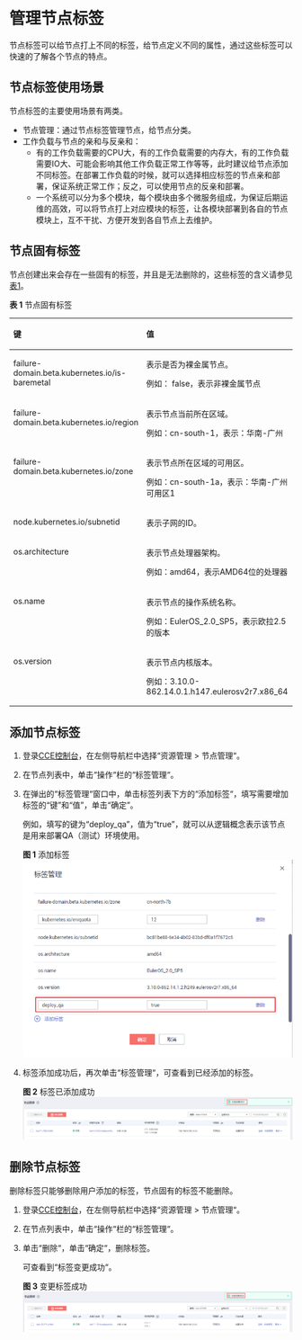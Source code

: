 # 管理节点标签<a name="cce_01_0004"></a>

节点标签可以给节点打上不同的标签，给节点定义不同的属性，通过这些标签可以快速的了解各个节点的特点。

## 节点标签使用场景<a name="section825504204814"></a>

节点标签的主要使用场景有两类。

-   节点管理：通过节点标签管理节点，给节点分类。
-   工作负载与节点的亲和与反亲和：
    -   有的工作负载需要的CPU大，有的工作负载需要的内存大，有的工作负载需要IO大、可能会影响其他工作负载正常工作等等，此时建议给节点添加不同标签。在部署工作负载的时候，就可以选择相应标签的节点亲和部署，保证系统正常工作；反之，可以使用节点的反亲和部署。
    -   一个系统可以分为多个模块，每个模块由多个微服务组成，为保证后期运维的高效，可以将节点打上对应模块的标签，让各模块部署到各自的节点模块上，互不干扰、方便开发到各自节点上去维护。


## 节点固有标签<a name="section74111324152813"></a>

节点创建出来会存在一些固有的标签，并且是无法删除的，这些标签的含义请参见[表1](#table83962234533)。

**表 1**  节点固有标签

<a name="table83962234533"></a>
<table><thead align="left"><tr id="row941112314533"><th class="cellrowborder" valign="top" width="34%" id="mcps1.2.3.1.1"><p id="p1541113238536"><a name="p1541113238536"></a><a name="p1541113238536"></a>键</p>
</th>
<th class="cellrowborder" valign="top" width="66%" id="mcps1.2.3.1.2"><p id="p1741119232538"><a name="p1741119232538"></a><a name="p1741119232538"></a>值</p>
</th>
</tr>
</thead>
<tbody><tr id="row186452248235"><td class="cellrowborder" valign="top" width="34%" headers="mcps1.2.3.1.1 "><p id="p1664611247230"><a name="p1664611247230"></a><a name="p1664611247230"></a>failure-domain.beta.kubernetes.io/is-baremetal</p>
</td>
<td class="cellrowborder" valign="top" width="66%" headers="mcps1.2.3.1.2 "><p id="p10646132416235"><a name="p10646132416235"></a><a name="p10646132416235"></a>表示是否为裸金属节点。</p>
<p id="p878819218284"><a name="p878819218284"></a><a name="p878819218284"></a>例如： false，表示非裸金属节点</p>
</td>
</tr>
<tr id="row1441182305312"><td class="cellrowborder" valign="top" width="34%" headers="mcps1.2.3.1.1 "><p id="p841172365311"><a name="p841172365311"></a><a name="p841172365311"></a>failure-domain.beta.kubernetes.io/region</p>
</td>
<td class="cellrowborder" valign="top" width="66%" headers="mcps1.2.3.1.2 "><p id="p38743391437"><a name="p38743391437"></a><a name="p38743391437"></a>表示节点当前所在区域。</p>
<p id="p1841132375310"><a name="p1841132375310"></a><a name="p1841132375310"></a>例如：cn-south-1，表示：华南-广州</p>
</td>
</tr>
<tr id="row11411923145318"><td class="cellrowborder" valign="top" width="34%" headers="mcps1.2.3.1.1 "><p id="p6411182312531"><a name="p6411182312531"></a><a name="p6411182312531"></a>failure-domain.beta.kubernetes.io/zone</p>
</td>
<td class="cellrowborder" valign="top" width="66%" headers="mcps1.2.3.1.2 "><p id="p04681235194313"><a name="p04681235194313"></a><a name="p04681235194313"></a>表示节点所在区域的可用区。</p>
<p id="p1841132345317"><a name="p1841132345317"></a><a name="p1841132345317"></a>例如：cn-south-1a，表示：华南-广州 可用区1</p>
</td>
</tr>
<tr id="row85011821447"><td class="cellrowborder" valign="top" width="34%" headers="mcps1.2.3.1.1 "><p id="p950218211147"><a name="p950218211147"></a><a name="p950218211147"></a>node.kubernetes.io/subnetid</p>
</td>
<td class="cellrowborder" valign="top" width="66%" headers="mcps1.2.3.1.2 "><p id="p950282110419"><a name="p950282110419"></a><a name="p950282110419"></a>表示子网的ID。</p>
</td>
</tr>
<tr id="row15411523165312"><td class="cellrowborder" valign="top" width="34%" headers="mcps1.2.3.1.1 "><p id="p2411192310532"><a name="p2411192310532"></a><a name="p2411192310532"></a>os.architecture</p>
</td>
<td class="cellrowborder" valign="top" width="66%" headers="mcps1.2.3.1.2 "><p id="p1741162315319"><a name="p1741162315319"></a><a name="p1741162315319"></a>表示节点处理器架构。</p>
<p id="p11218831135415"><a name="p11218831135415"></a><a name="p11218831135415"></a>例如：amd64，表示AMD64位的处理器</p>
</td>
</tr>
<tr id="row17411162365318"><td class="cellrowborder" valign="top" width="34%" headers="mcps1.2.3.1.1 "><p id="p8411102345311"><a name="p8411102345311"></a><a name="p8411102345311"></a>os.name</p>
</td>
<td class="cellrowborder" valign="top" width="66%" headers="mcps1.2.3.1.2 "><p id="p7411112315537"><a name="p7411112315537"></a><a name="p7411112315537"></a>表示节点的操作系统名称。</p>
<p id="p191918573565"><a name="p191918573565"></a><a name="p191918573565"></a>例如：EulerOS_2.0_SP5，表示欧拉2.5的版本</p>
</td>
</tr>
<tr id="row1041115238531"><td class="cellrowborder" valign="top" width="34%" headers="mcps1.2.3.1.1 "><p id="p2411323135319"><a name="p2411323135319"></a><a name="p2411323135319"></a>os.version</p>
</td>
<td class="cellrowborder" valign="top" width="66%" headers="mcps1.2.3.1.2 "><p id="p641192311530"><a name="p641192311530"></a><a name="p641192311530"></a>表示节点内核版本。</p>
<p id="p17556154485820"><a name="p17556154485820"></a><a name="p17556154485820"></a>例如：3.10.0-862.14.0.1.h147.eulerosv2r7.x86_64</p>
</td>
</tr>
</tbody>
</table>

## 添加节点标签<a name="section33951611481"></a>

1.  登录[CCE控制台](https://console.huaweicloud.com/cce2.0/?utm_source=helpcenter)，在左侧导航栏中选择“资源管理 \> 节点管理“。
2.  在节点列表中，单击“操作“栏的“标签管理“。
3.  在弹出的“标签管理“窗口中，单击标签列表下方的“添加标签“，填写需要增加标签的“键”和“值”，单击“确定”。

    例如，填写的键为“deploy\_qa”，值为“true”，就可以从逻辑概念表示该节点是用来部署QA（测试）环境使用。

    **图 1**  添加标签<a name="fig17865175953"></a>  
    ![](figures/添加标签.png "添加标签")

4.  标签添加成功后，再次单击“标签管理“，可查看到已经添加的标签。

    **图 2**  标签已添加成功<a name="fig1852217394518"></a>  
    ![](figures/标签已添加成功.png "标签已添加成功")


## 删除节点标签<a name="section947332017485"></a>

删除标签只能够删除用户添加的标签，节点固有的标签不能删除。

1.  登录[CCE控制台](https://console.huaweicloud.com/cce2.0/?utm_source=helpcenter)，在左侧导航栏中选择“资源管理 \> 节点管理“。
2.  在节点列表中，单击“操作“栏的“标签管理“。
3.  单击“删除“，单击“确定“，删除标签。

    可查看到“标签变更成功“。

    **图 3**  变更标签成功<a name="fig173831082710"></a>  
    ![](figures/变更标签成功.png "变更标签成功")


